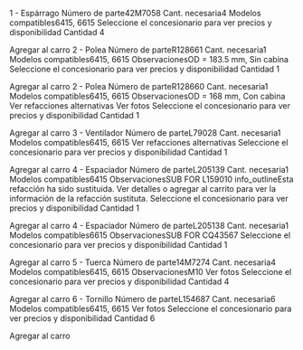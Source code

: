 1 -
Espárrago
Número de parte42M7058
Cant. necesaria4
Modelos compatibles6415, 6615
Seleccione el concesionario para ver precios y disponibilidad
Cantidad
4

Agregar al carro
2 -
Polea
Número de parteR128661
Cant. necesaria1
Modelos compatibles6415, 6615
ObservacionesOD = 183.5 mm, Sin cabina
Seleccione el concesionario para ver precios y disponibilidad
Cantidad
1

Agregar al carro
2 -
Polea
Número de parteR128660
Cant. necesaria1
Modelos compatibles6415, 6615
ObservacionesOD = 168 mm, Con cabina
Ver refacciones alternativas
Ver fotos
Seleccione el concesionario para ver precios y disponibilidad
Cantidad
1

Agregar al carro
3 -
Ventilador
Número de parteL79028
Cant. necesaria1
Modelos compatibles6415, 6615
Ver refacciones alternativas
Seleccione el concesionario para ver precios y disponibilidad
Cantidad
1

Agregar al carro
4 -
Espaciador
Número de parteL205139
Cant. necesaria1
Modelos compatibles6415
ObservacionesSUB FOR L159010
info_outlineEsta refacción ha sido sustituida. Ver detalles o agregar al carrito para ver la información de la refacción sustituta.
Seleccione el concesionario para ver precios y disponibilidad
Cantidad
1

Agregar al carro
4 -
Espaciador
Número de parteL205138
Cant. necesaria1
Modelos compatibles6615
ObservacionesSUB FOR CQ43567
Seleccione el concesionario para ver precios y disponibilidad
Cantidad
1

Agregar al carro
5 -
Tuerca
Número de parte14M7274
Cant. necesaria4
Modelos compatibles6415, 6615
ObservacionesM10
Ver fotos
Seleccione el concesionario para ver precios y disponibilidad
Cantidad
4

Agregar al carro
6 -
Tornillo
Número de parteL154687
Cant. necesaria6
Modelos compatibles6415, 6615
Ver fotos
Seleccione el concesionario para ver precios y disponibilidad
Cantidad
6

Agregar al carro
